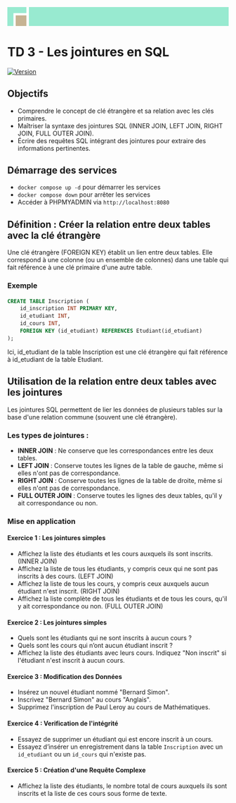 ![separe](https://github.com/studoo-app/.github/blob/main/profile/studoo-banner-logo.png)
# TD 3 - Les jointures en SQL
[![Version](https://img.shields.io/badge/Version-2024-blue)]()

## Objectifs

- Comprendre le concept de clé étrangère et sa relation avec les clés primaires.
- Maîtriser la syntaxe des jointures SQL (INNER JOIN, LEFT JOIN, RIGHT JOIN, FULL OUTER JOIN).
- Écrire des requêtes SQL intégrant des jointures pour extraire des informations pertinentes.

## Démarrage des services
- `docker compose up -d` pour démarrer les services
- `docker compose down` pour arrêter les services
- Accéder à PHPMYADMIN via `http://localhost:8080`

## Définition : Créer la relation entre deux tables avec la clé étrangère

Une clé étrangère (FOREIGN KEY) établit un lien entre deux tables. Elle correspond à une colonne
(ou un ensemble de colonnes) dans une table qui fait référence à une clé primaire d'une autre table.

### Exemple
```sql
CREATE TABLE Inscription (
    id_inscription INT PRIMARY KEY,
    id_etudiant INT,
    id_cours INT,
    FOREIGN KEY (id_etudiant) REFERENCES Etudiant(id_etudiant)
);
```

Ici, id_etudiant de la table Inscription est une clé étrangère qui fait référence à id_etudiant de la table Etudiant.


## Utilisation de la relation entre deux tables avec les jointures

Les jointures SQL permettent de lier les données de plusieurs tables sur la base d'une relation commune
(souvent une clé étrangère).

### Les types de jointures :

- **INNER JOIN** : Ne conserve que les correspondances entre les deux tables.
- **LEFT JOIN** : Conserve toutes les lignes de la table de gauche, même si elles n'ont pas de correspondance.
- **RIGHT JOIN** : Conserve toutes les lignes de la table de droite, même si elles n'ont pas de correspondance.
- **FULL OUTER JOIN** : Conserve toutes les lignes des deux tables, qu'il y ait correspondance ou non.

### Mise en application

#### **Exercice 1 : Les jointures simples**

- Affichez la liste des étudiants et les cours auxquels ils sont inscrits. (INNER JOIN)
- Affichez la liste de tous les étudiants, y compris ceux qui ne sont pas inscrits à des cours. (LEFT JOIN)
- Affichez la liste de tous les cours, y compris ceux auxquels aucun étudiant n'est inscrit. (RIGHT JOIN)
- Affichez la liste complète de tous les étudiants et de tous les cours, qu'il y ait correspondance ou non. (FULL OUTER JOIN)

#### **Exercice 2 : Les jointures simples**

- Quels sont les étudiants qui ne sont inscrits à aucun cours ?
- Quels sont les cours qui n’ont aucun étudiant inscrit ?
- Affichez la liste des étudiants avec leurs cours. Indiquez "Non inscrit" si l'étudiant n'est inscrit à aucun cours.

#### **Exercice 3 : Modification des Données**

- Insérez un nouvel étudiant nommé "Bernard Simon".
- Inscrivez "Bernard Simon" au cours "Anglais".
- Supprimez l'inscription de Paul Leroy au cours de Mathématiques.

#### **Exercice 4 : Verification de l'intégrité**

- Essayez de supprimer un étudiant qui est encore inscrit à un cours.
- Essayez d’insérer un enregistrement dans la table `Inscription` avec un `id_etudiant` ou un `id_cours` qui n'existe pas.

#### **Exercice 5 : Création d'une Requête Complexe**

- Affichez la liste des étudiants, le nombre total de cours auxquels ils sont inscrits et la liste de ces cours sous forme de texte.

